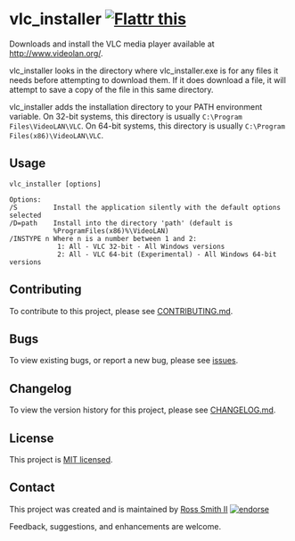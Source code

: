 # vlc_installer [![Flattr this][flatter_png]][flatter]

Downloads and install the VLC media player available
at http://www.videolan.org/.

vlc_installer looks in the directory where vlc_installer.exe is for
any files it needs before attempting to download them. If it does download a
file, it will attempt to save a copy of the file in this same directory.

vlc_installer adds the installation directory to your PATH environment variable.
On 32-bit systems, this directory is usually `C:\Program Files\VideoLAN\VLC`.
On 64-bit systems, this directory is usually `C:\Program Files(x86)\VideoLAN\VLC`.

## Usage

````
vlc_installer [options]

Options:
/S         Install the application silently with the default options selected
/D=path    Install into the directory 'path' (default is
           %ProgramFiles(x86)%\VideoLAN)
/INSTYPE n Where n is a number between 1 and 2:
            1: All - VLC 32-bit - All Windows versions
            2: All - VLC 64-bit (Experimental) - All Windows 64-bit versions
````

## Contributing

To contribute to this project, please see [CONTRIBUTING.md](CONTRIBUTING.md).

## Bugs

To view existing bugs, or report a new bug, please see [issues](../../issues).

## Changelog

To view the version history for this project, please see [CHANGELOG.md](CHANGELOG.md).

## License

This project is [MIT licensed](LICENSE).

## Contact

This project was created and is maintained by [Ross Smith II][] [![endorse][endorse_png]][endorse]

Feedback, suggestions, and enhancements are welcome.

[Ross Smith II]: mailto:ross@smithii.com "ross@smithii.com"
[flatter]: https://flattr.com/submit/auto?user_id=rasa&url=https%3A%2F%2Fgithub.com%2Frasa%2Fvlc_installer
[flatter_png]: http://button.flattr.com/flattr-badge-large.png "Flattr this"
[endorse]: https://coderwall.com/rasa
[endorse_png]: https://api.coderwall.com/rasa/endorsecount.png "endorse"

